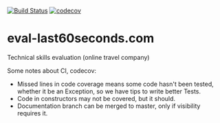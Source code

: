  [![Build Status](https://travis-ci.org/mecharz/eval-last60seconds.com.svg?branch=master)](https://travis-ci.org/mecharz/eval-last60seconds.com)
 [![codecov](https://codecov.io/gh/mecharz/eval-last60seconds.com/branch/master/graph/badge.svg)](https://codecov.io/gh/mecharz/eval-last60seconds.com)
 # eval-last60seconds.com
Technical skills evaluation (online travel company)

Some notes about CI, codecov:
- Missed lines in code coverage means some code hasn't been tested, whether it be an Exception, so we have tips to write better Tests.
- Code in constructors may not be covered, but it should.
- Documentation branch can be merged to master, only if visibility requires it.
